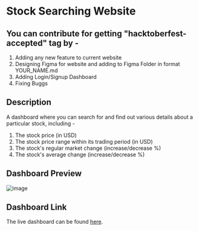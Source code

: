 # Stock Searching Website

## You can contribute for getting "hacktoberfest-accepted" tag by -
1. Adding any new feature to current website
2. Designing Figma for website and adding to Figma Folder in format YOUR_NAME.md
3. Adding Login/Signup Dashboard
4. Fixing Buggs

## Description
A dashboard where you can search for and find out various details about a particular stock, including - 
1. The stock price (in USD)
2. The stock price range within its trading period (in USD)
3. The stock's regular market change (increase/decrease %)
4. The stock's average change (increase/decrease %)

## Dashboard Preview
![image](https://user-images.githubusercontent.com/82697807/193330197-e205d7e2-3b65-4027-a425-122e2d2330ba.png)

## Dashboard Link
The live dashboard can be found [here](https://kartikvirendrar.github.io/stocksearch/).

